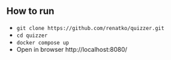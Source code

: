 ## How to run

- `git clone https://github.com/renatko/quizzer.git`
- `cd quizzer`
- `docker compose up`
- Open in browser http://localhost:8080/
